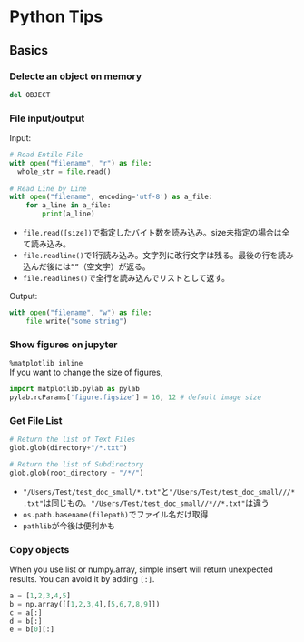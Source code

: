 # Python Tips

## Basics

### Delecte an object on memory
```python
del OBJECT
```

### File input/output
Input:
```python
# Read Entile File
with open("filename", "r") as file:
  whole_str = file.read()
  
# Read Line by Line
with open("filename", encoding='utf-8') as a_file:  
    for a_line in a_file:                                               
        print(a_line)
```
* `file.read([size])`で指定したバイト数を読み込み。size未指定の場合は全て読み込み。  
* `file.readline()`で1行読み込み。文字列に改行文字は残る。最後の行を読み込んだ後には`””`（空文字）が返る。  
* `file.readlines()`で全行を読み込んでリストとして返す。  

Output:
```python
with open("filename", "w") as file:
    file.write("some string")
```

### Show figures on jupyter
`%matplotlib inline`   
If you want to change the size of figures,
```python
import matplotlib.pylab as pylab
pylab.rcParams['figure.figsize'] = 16, 12 # default image size
```

### Get File List
```python
# Return the list of Text Files
glob.glob(directory+"/*.txt")

# Return the list of Subdirectory
glob.glob(root_directory + "/*/")
```
* `"/Users/Test/test_doc_small/*.txt"`と`"/Users/Test/test_doc_small///*.txt"`は同じもの。`"/Users/Test/test_doc_small//*//*.txt"`は違う
* `os.path.basename(filepath)`でファイル名だけ取得
* `pathlib`が今後は便利かも


### Copy objects
When you use list or numpy.array, simple insert will return unexpected results. You can avoid it by adding `[:]`.
```python
a = [1,2,3,4,5]
b = np.array([[1,2,3,4],[5,6,7,8,9]])
c = a[:]
d = b[:]
e = b[0][:]
```
